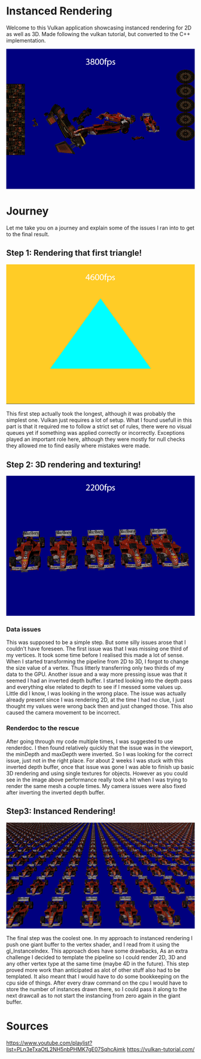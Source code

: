 # Instanced Rendering 

Welcome to this Vulkan application showcasing instanced rendering for 2D as well as 3D. Made following the vulkan tutorial, but converted to the C++ implementation.

![Alt text](Readme/Overview.png)
# Journey
Let me take you on a journey and explain some of the issues I ran into to get to the final result.
## Step 1: Rendering that first triangle!
![Alt text](Readme/RenderingTriangles.png)

This first step actually took the longest, although it was probably the simplest one. Vulkan just requires a lot of setup. What I found usefull in this part is that it required me to follow a strict set of rules, there were no visual queues yet if something was applied correctly or incorrectly. Exceptions played an important role here, although they were mostly for null checks they allowed me to find easily where mistakes were made.  
## Step 2: 3D rendering and texturing!
![Alt text](Readme/NotInstanceRendering.png)

### Data issues
This was supposed to be a simple step. But some silly issues arose that I couldn't have foreseen. The first issue was that I was missing one third of my vertices. It took some time before I realised this made a lot of sense. When I started transforming the pipeline from 2D to 3D, I forgot to change the size value of a vertex. Thus litterly transferring only two thirds of my data to the GPU. Another issue and a way more pressing issue was that it seemed I had an inverted depth buffer. I started looking into the depth pass and everything else related to depth to see if I messed some values up. Little did I know, I was looking in the wrong place. The issue was actually already present since I was rendering 2D, at the time I had no clue, I just thought my values were wrong back then and just changed those. 
This also caused the camera movement to be incorrect.
### Renderdoc to the rescue
After going through my code multiple times, I was suggested to use renderdoc. I then found relatively quickly that the issue was in the viewport, the minDepth and maxDepth were inverted. So I was looking for the correct issue, just not in the right place. For about 2 weeks I was stuck with this inverted depth buffer, once that issue was gone I was able to finish up basic 3D rendering and using single textures for objects. However as you could see in the image above performance really took a hit when I was trying to render the same mesh a couple times. My camera issues were also fixed after inverting the inverted depth buffer.
## Step3: Instanced Rendering!
![Alt text](Readme/Thumbnail.png)

The final step was the coolest one. In my approach to instanced rendering I push one giant buffer to the vertex shader, and I read from it using the gl_InstanceIndex. This approach does have some drawbacks, As an extra challenge I decided to template the pipeline so I could render 2D, 3D and any other vertex type at the same time (maybe 4D in the future). This step proved more work than anticipated as alot of other stuff also had to be templated. It also meant that I would have to do some bookkeeping on the cpu side of things. After every draw command on the cpu I would have to store the number of instances drawn there, so I could pass it along to the next drawcall as to not start the instancing from zero again in the giant buffer.

# Sources
https://www.youtube.com/playlist?list=PLn3eTxaOtL2NH5nbPHMK7gE07SqhcAjmk
https://vulkan-tutorial.com/
